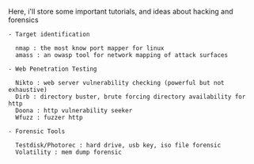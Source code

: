Here, i'll store some important tutorials, and ideas about hacking and forensics

    - Target identification
  
      nmap : the most know port mapper for linux 
      amass : an owasp tool for network mapping of attack surfaces

    - Web Penetration Testing

      Nikto : web server vulnerability checking (powerful but not exhaustive)
      Dirb : directory buster, brute forcing directory availability for http
      Doona : http vulnerability seeker
      Wfuzz : fuzzer http

    - Forensic Tools

      Testdisk/Photorec : hard drive, usb key, iso file forensic
      Volatility : mem dump forensic
         
  
